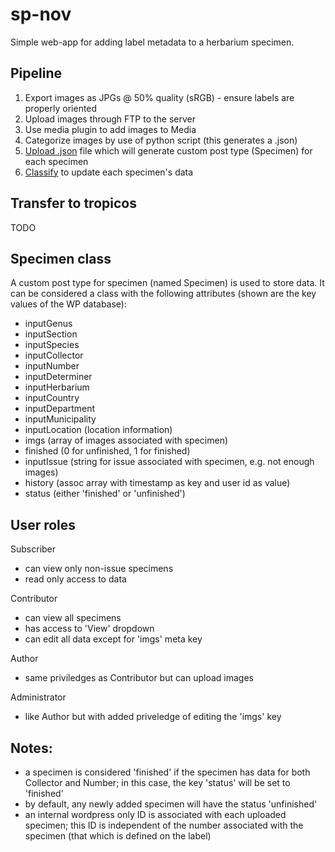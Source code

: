 # sp-nov

Simple web-app for adding label metadata to a herbarium specimen.

## Pipeline

1. Export images as JPGs @ 50% quality (sRGB) - ensure labels are properly oriented
2. Upload images through FTP to the server
3. Use media plugin to add images to Media
4. Categorize images by use of python script (this generates a .json)
5. [Upload .json](http://spnov.com/upload/) file which will generate custom post type (Specimen) for each specimen
6. [Classify](http://spnov.com/classify/) to update each specimen's data

## Transfer to tropicos

TODO


## Specimen class

A custom post type for specimen (named Specimen) is used to store data.  It can be considered a class with the following attributes (shown are the key values of the WP database):
- inputGenus
- inputSection
- inputSpecies
- inputCollector
- inputNumber
- inputDeterminer
- inputHerbarium
- inputCountry
- inputDepartment
- inputMunicipality
- inputLocation (location information)
- imgs (array of images associated with specimen)
- finished (0 for unfinished, 1 for finished)
- inputIssue (string for issue associated with specimen, e.g. not enough images)
- history (assoc array with timestamp as key and user id as value)
- status (either 'finished' or 'unfinished')

## User roles

Subscriber
- can view only non-issue specimens
- read only access to data

Contributor
- can view all specimens
- has access to 'View' dropdown
- can edit all data except for 'imgs' meta key

Author
- same priviledges as Contributor but can upload images

Administrator
- like Author but with added priveledge of editing the 'imgs' key


## Notes:
- a specimen is considered 'finished' if the specimen has data for both Collector and Number; in this case, the key 'status' will be set to 'finished'
- by default, any newly added specimen will have the status 'unfinished'
- an internal wordpress only ID is associated with each uploaded specimen; this ID is independent of the number associated with the specimen (that which is defined on the label)
